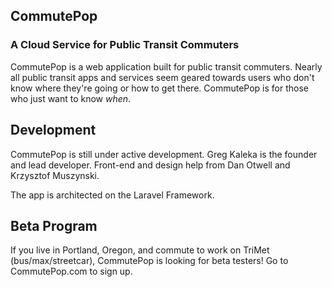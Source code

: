 ## CommutePop
### A Cloud Service for Public Transit Commuters

CommutePop is a web application built for public transit commuters. Nearly all public transit apps and services seem geared towards users who don't know where they're going or how to get there. CommutePop is for those who just want to know *when*.

## Development

CommutePop is still under active development. Greg Kaleka is the founder and lead developer. Front-end and design help from Dan Otwell and Krzysztof Muszynski.

The app is architected on the Laravel Framework.

## Beta Program

If you live in Portland, Oregon, and commute to work on TriMet (bus/max/streetcar), CommutePop is looking for beta testers! Go to CommutePop.com to sign up.
